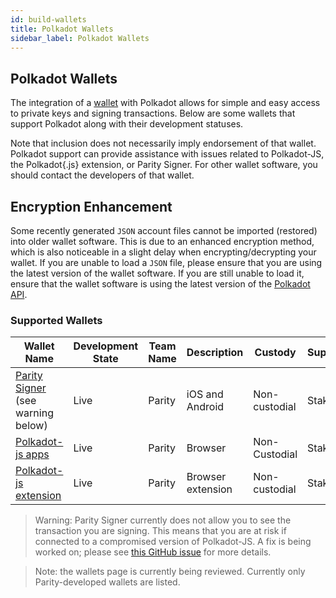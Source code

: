 ```yaml
---
id: build-wallets
title: Polkadot Wallets
sidebar_label: Polkadot Wallets
---
```


## Polkadot Wallets

The integration of a [wallet](https://wiki.polkadot.network/docs/en/glossary#wallet) with Polkadot
allows for simple and easy access to private keys and signing transactions. Below are some wallets
that support Polkadot along with their development statuses.

Note that inclusion does not necessarily imply endorsement of that wallet. Polkadot support can
provide assistance with issues related to Polkadot-JS, the Polkadot{.js} extension, or Parity
Signer. For other wallet software, you should contact the developers of that wallet.

## Encryption Enhancement

Some recently generated `JSON` account files cannot be imported (restored) into older wallet
software. This is due to an enhanced encryption method, which is also noticeable in a slight delay
when encrypting/decrypting your wallet. If you are unable to load a `JSON` file, please ensure that
you are using the latest version of the wallet software. If you are still unable to load it, ensure
that the wallet software is using the latest version of the
[Polkadot API](https://polkadot.js.org/api/).

### Supported Wallets

| Wallet Name                                                       | Development State | Team Name | Description       | Custody       | Supports |
| ----------------------------------------------------------------- | ----------------- | --------- | ----------------- | ------------- | -------- |
| [Parity Signer](https://www.parity.io/signer/) (see warning below)| Live              | Parity    | iOS and Android   | Non-custodial | Staking  |
| [Polkadot-js apps](https://polkadot.js.org/apps/#/accounts)       | Live              | Parity    | Browser           | Non-Custodial | Staking  |
| [Polkadot-js extension](https://github.com/polkadot-js/extension) | Live              | Parity    | Browser extension | Non-custodial | Staking  |

> Warning: Parity Signer currently does not allow you to see the transaction you are signing. This means that you are at risk if connected to a compromised version of Polkadot-JS. A fix is
> being worked on; please see
> [this GitHub issue](https://github.com/paritytech/parity-signer/issues/724) for more details.

> Note: the wallets page is currently being reviewed. Currently only Parity-developed wallets are
> listed.
